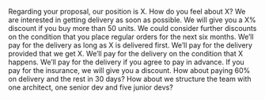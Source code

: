 Regarding your proposal, our position is X.
How do you feel about X?
We are interested in getting delivery as soon as possible.
We will give you a X% discount if you buy more than 50 units.
We could consider further discounts on the condition that you place regular orders for the next six months.
We’ll pay for the delivery as long as X is delivered first.
We’ll pay for the delivery provided that we get X.
We’ll pay for the delivery on the condition that X happens.
We’ll pay for the delivery if you agree to pay in advance.
If you pay for the insurance, we will give you a discount.
How about paying 60% on delivery and the rest in 30 days?
How about we structure the team with one architect, one senior dev and five junior devs?
